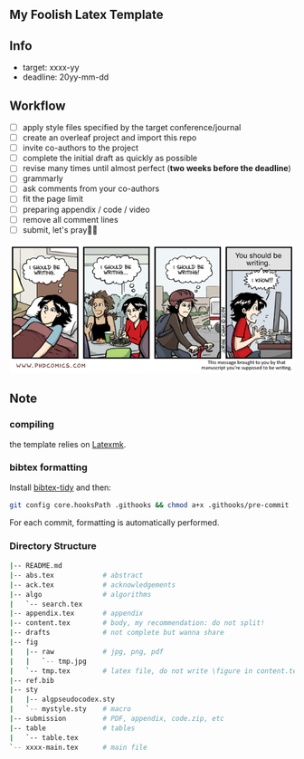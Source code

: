 My Foolish Latex Template
---

## Info

- target: xxxx-yy
- deadline: 20yy-mm-dd

## Workflow

- [ ] apply style files specified by the target conference/journal
- [ ] create an overleaf project and import this repo
- [ ] invite co-authors to the project
- [ ] complete the initial draft as quickly as possible
- [ ] revise many times until almost perfect (__two weeks before the deadline__)
- [ ] grammarly
- [ ] ask comments from your co-authors
- [ ] fit the page limit
- [ ] preparing appendix / code / video
- [ ] remove all comment lines
- [ ] submit, let's pray🙏🏻

![](./fig/raw/phd030415s.gif)

## Note

### compiling
the template relies on [Latexmk](http://personal.psu.edu/jcc8/software/latexmk/).

### bibtex formatting

Install [bibtex-tidy](https://github.com/FlamingTempura/bibtex-tidy) and then:

```sh
git config core.hooksPath .githooks && chmod a+x .githooks/pre-commit
```

For each commit, formatting is automatically performed.

### Directory Structure
```sh
|-- README.md
|-- abs.tex            # abstract
|-- ack.tex            # acknowledgements
|-- algo               # algorithms
|   `-- search.tex
|-- appendix.tex       # appendix
|-- content.tex        # body, my recommendation: do not split!
|-- drafts             # not complete but wanna share
|-- fig
|   |-- raw            # jpg, png, pdf
|   |   `-- tmp.jpg
|   `-- tmp.tex        # latex file, do not write \figure in content.tex
|-- ref.bib
|-- sty
|   |-- algpseudocodex.sty
|   `-- mystyle.sty    # macro
|-- submission         # PDF, appendix, code.zip, etc
|-- table              # tables
|   `-- table.tex
`-- xxxx-main.tex      # main file
```
